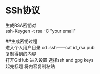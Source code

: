 # SSh协议
生成RSA密钥对  
 ssh-Keygen -t rsa -C "your email"


##生成密钥过程  
  进入个人用户目录 
cd .ssh——cat id_rsa.pub  
复制得到的内容  
打开GitHub 进入设置 选择ssh and gpg keys  
起完标题 将内容复制粘贴  
